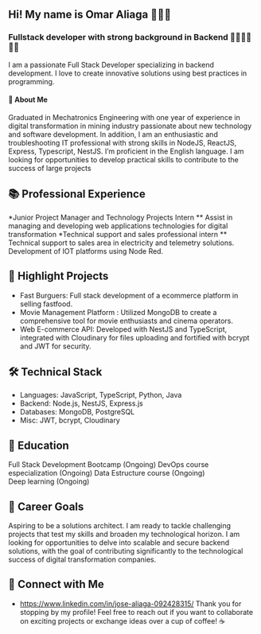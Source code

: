 ## Hi! My name is Omar Aliaga 🤖🤖🤖

<!--
**Omarbit26/Omarbit26** is a ✨ _special_ ✨ repository because its `README.md` (this file) appears on your GitHub profile.

Here are some ideas to get you started:

- 🔭 I’m currently working on ...
- 🌱 I’m currently learning ...
- 👯 I’m looking to collaborate on ...
- 🤔 I’m looking for help with ...
- 💬 Ask me about ...
- 📫 How to reach me: ...
- 😄 Pronouns: ...
- ⚡ Fun fact: ...
-->

### Fullstack developer with strong background in Backend 👨‍💻👨‍💻👨‍💻
I am a passionate Full Stack Developer specializing in backend development. I love to create innovative solutions using best practices in programming. 

#### 🚀 About Me
Graduated in Mechatronics Engineering with one year of experience in digital transformation in mining industry
passionate about new technology and software development. In addition, I am an enthusiastic and troubleshooting
IT professional with strong skills in NodeJS, ReactJS, Express, Typescript, NestJS. I’m proficient in the English language. I am looking for opportunities to
develop practical skills to contribute to the success of large projects

## 📚 Professional Experience
*Junior Project Manager and Technology Projects Intern
  ** Assist in managing and developing web applications technologies for digital transformation
*Technical support and sales professional intern
  ** Technical support to sales area in electricity and telemetry solutions. Development of IOT platforms using Node Red.

## 🌟 Highlight Projects

* Fast Burguers: Full stack development of a ecommerce platform in selling fastfood. 
* Movie Management Platform : Utilized MongoDB to create a comprehensive tool for movie enthusiasts and cinema operators.
* Web E-commerce API: Developed with NestJS and TypeScript, integrated with Cloudinary for files uploading and fortified with bcrypt and JWT for security.

## 🛠️ Technical Stack
* Languages: JavaScript, TypeScript, Python, Java
* Backend: Node.js, NestJS, Express.js
* Databases: MongoDB, PostgreSQL
* Misc: JWT, bcrypt, Cloudinary

## 📖 Education
Full Stack Development Bootcamp (Ongoing)
DevOps course especialization (Ongoing)
Data Estructure course (Ongoing)  
Deep learning (Ongoing)

## 🎯 Career Goals 
Aspiring to be a solutions architect. I am ready to tackle challenging projects that test my skills and broaden my technological horizon. I am looking for opportunities to delve into scalable and secure backend solutions, with the goal of contributing significantly to the technological success of digital transformation companies. 

## 🤝 Connect with Me
* https://www.linkedin.com/in/jose-aliaga-092428315/ 
Thank you for stopping by my profile! Feel free to reach out if you want to collaborate on exciting projects or exchange ideas over a cup of coffee! ☕
